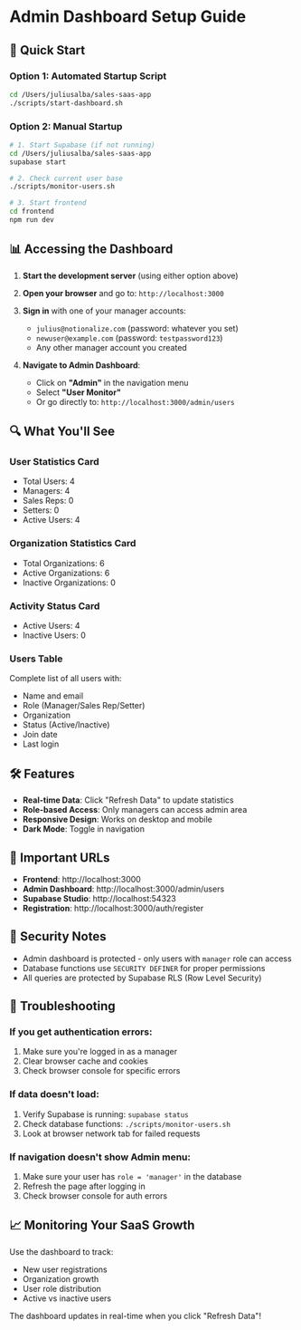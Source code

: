 # Admin Dashboard Setup Guide

## 🚀 Quick Start

### Option 1: Automated Startup Script
```bash
cd /Users/juliusalba/sales-saas-app
./scripts/start-dashboard.sh
```

### Option 2: Manual Startup
```bash
# 1. Start Supabase (if not running)
cd /Users/juliusalba/sales-saas-app
supabase start

# 2. Check current user base
./scripts/monitor-users.sh

# 3. Start frontend
cd frontend
npm run dev
```

## 📊 Accessing the Dashboard

1. **Start the development server** (using either option above)
2. **Open your browser** and go to: `http://localhost:3000`
3. **Sign in** with one of your manager accounts:
   - `julius@notionalize.com` (password: whatever you set)
   - `newuser@example.com` (password: `testpassword123`)
   - Any other manager account you created

4. **Navigate to Admin Dashboard**:
   - Click on **"Admin"** in the navigation menu
   - Select **"User Monitor"**
   - Or go directly to: `http://localhost:3000/admin/users`

## 🔍 What You'll See

### User Statistics Card
- Total Users: 4
- Managers: 4 
- Sales Reps: 0
- Setters: 0
- Active Users: 4

### Organization Statistics Card
- Total Organizations: 6
- Active Organizations: 6
- Inactive Organizations: 0

### Activity Status Card
- Active Users: 4
- Inactive Users: 0

### Users Table
Complete list of all users with:
- Name and email
- Role (Manager/Sales Rep/Setter)
- Organization
- Status (Active/Inactive)
- Join date
- Last login

## 🛠️ Features

- **Real-time Data**: Click "Refresh Data" to update statistics
- **Role-based Access**: Only managers can access admin area
- **Responsive Design**: Works on desktop and mobile
- **Dark Mode**: Toggle in navigation

## 📍 Important URLs

- **Frontend**: http://localhost:3000
- **Admin Dashboard**: http://localhost:3000/admin/users
- **Supabase Studio**: http://localhost:54323
- **Registration**: http://localhost:3000/auth/register

## 🔐 Security Notes

- Admin dashboard is protected - only users with `manager` role can access
- Database functions use `SECURITY DEFINER` for proper permissions
- All queries are protected by Supabase RLS (Row Level Security)

## 🐛 Troubleshooting

### If you get authentication errors:
1. Make sure you're logged in as a manager
2. Clear browser cache and cookies
3. Check browser console for specific errors

### If data doesn't load:
1. Verify Supabase is running: `supabase status`
2. Check database functions: `./scripts/monitor-users.sh`
3. Look at browser network tab for failed requests

### If navigation doesn't show Admin menu:
1. Make sure your user has `role = 'manager'` in the database
2. Refresh the page after logging in
3. Check browser console for auth errors

## 📈 Monitoring Your SaaS Growth

Use the dashboard to track:
- New user registrations
- Organization growth
- User role distribution
- Active vs inactive users

The dashboard updates in real-time when you click "Refresh Data"!